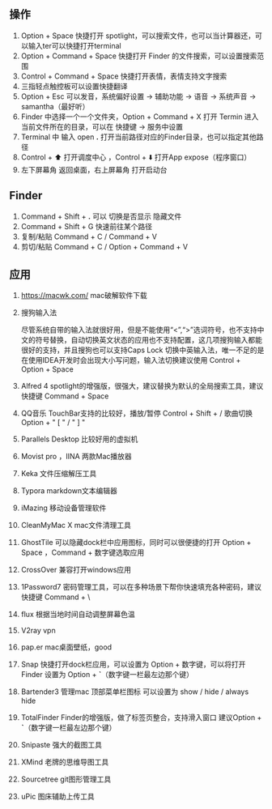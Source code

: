 ## 操作

1. Option + Space 快捷打开 spotlight，可以搜索文件，也可以当计算器还，可以输入ter可以快捷打开terminal
2. Option + Command + Space 快捷打开 Finder 的文件搜索，可以设置搜索范围
3. Control +  Command + Space 快捷打开表情，表情支持文字搜索
4. 三指轻点触控板可以设置快捷翻译
5. Option + Esc 可以发音，系统偏好设置 -> 辅助功能 -> 语音 -> 系统声音 -> samantha（最好听）
6. Finder 中选择一个一个文件夹，Option + Command + X 打开 Termin 进入当前文件所在的目录，可以在 快捷键 -> 服务中设置
7. Terminal 中 输入 open **.** 打开当前路径对应的Finder目录，也可以指定其他路径
8. Control + ⬆️  打开调度中心 ，Control +  ⬇️ 打开App expose（程序窗口）
9. 左下屏幕角 返回桌面，右上屏幕角 打开启动台

## Finder

1. Command + Shift + **.** 可以 切换是否显示 隐藏文件
2. Command + Shift + G 快速前往某个路径
3. 复制/粘贴 Command + C / Command + V
4. 剪切/粘贴 Command + C / Option + Command + V

## 应用

1. https://macwk.com/ mac破解软件下载

2. 搜狗输入法 

   尽管系统自带的输入法就很好用，但是不能使用“<”,“>”选词符号，也不支持中文的符号替换，自动切换英文状态的应用也不支持配置，这几项搜狗输入都能很好的支持，并且搜狗也可以支持Caps Lock 切换中英输入法，唯一不足的是在使用IDEA开发时会出现大小写问题，输入法切换建议使用 Control + Option + Space

3. Alfred 4 spotlight的增强版，很强大，建议替换为默认的全局搜索工具，建议快捷键 Command + Space

4. QQ音乐 TouchBar支持的比较好，播放/暂停 Control + Shift + /  歌曲切换 Option + " [ " / " ] "

5. Parallels Desktop 比较好用的虚拟机

6. Movist pro ，IINA 两款Mac播放器

7. Keka  文件压缩解压工具

8. Typora markdown文本编辑器

9. iMazing 移动设备管理软件

10. CleanMyMac X mac文件清理工具

11. GhostTile 可以隐藏dock栏中应用图标，同时可以很便捷的打开 Option + Space  ，Command + 数字键选取应用

12. CrossOver 兼容打开windows应用

13. 1Password7 密码管理工具，可以在多种场景下帮你快速填充各种密码，建议快捷键 Command + \

14. flux 根据当地时间自动调整屏幕色温

15. V2ray vpn

16. pap.er mac桌面壁纸，good

17. Snap 快捷打开dock栏应用，可以设置为 Option + 数字键，可以将打开 Finder 设置为 Option + **`**（数字键一栏最左边那个键）

18. Bartender3 管理mac 顶部菜单栏图标 可以设置为 show / hide / always hide

19. TotalFinder  Finder的增强版，做了标签页整合，支持滑入窗口 建议Option + **`**（数字键一栏最左边那个键）

20. Snipaste 强大的截图工具

21. XMind 老牌的思维导图工具

22. Sourcetree git图形管理工具

23. uPic 图床辅助上传工具

